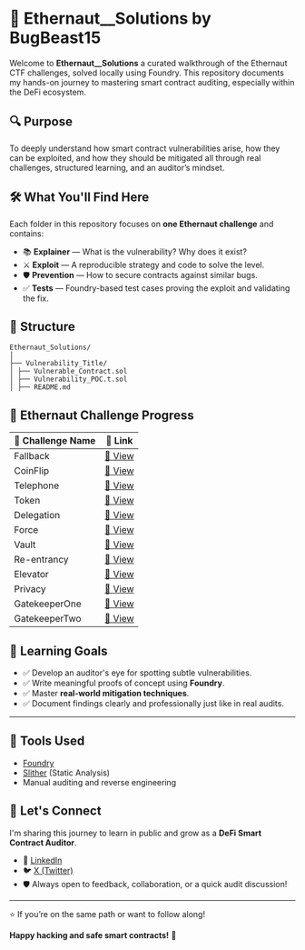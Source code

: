 #  🚀 Ethernaut__Solutions by  BugBeast15

Welcome to **Ethernaut__Solutions**  a curated walkthrough of the Ethernaut CTF challenges, solved locally using Foundry. This repository documents my hands-on journey to mastering smart contract auditing, especially within the DeFi ecosystem.



## 🔍 Purpose

To deeply understand how smart contract vulnerabilities arise, how they can be exploited, and how they should be mitigated all through real challenges, structured learning, and an auditor’s mindset.



## 🛠️ What You'll Find Here

Each folder in this repository focuses on **one Ethernaut challenge** and contains:

- 📚 **Explainer** — What is the vulnerability? Why does it exist?
- ⚔️ **Exploit** — A reproducible strategy and code to solve the level.
- 🛡️ **Prevention** — How to secure contracts against similar bugs.
- ✅ **Tests** — Foundry-based test cases proving the exploit and validating the fix.


## 📂 Structure



```
Ethernaut_Solutions/
│
├── Vulnerability_Title/
│ ├── Vulnerable_Contract.sol
│ ├── Vulnerability_POC.t.sol
│ ├── README.md

```
## 🧠 Ethernaut Challenge Progress

| 🧩 Challenge Name | 🔗 Link |
|------------------|--------|
| Fallback         | [🔗 View](https://github.com/Clutchbeast15/EtherNaut__Solutions/tree/main/Fallback) |
| CoinFlip         | [🔗 View](https://github.com/Clutchbeast15/EtherNaut__Solutions/tree/main/CoinFlip) |
| Telephone        | [🔗 View](https://github.com/Clutchbeast15/EtherNaut__Solutions/tree/main/Telephone) |
| Token            | [🔗 View](https://github.com/Clutchbeast15/EtherNaut__Solutions/tree/main/Token) |
| Delegation       | [🔗 View](https://github.com/Clutchbeast15/EtherNaut__Solutions/tree/main/Delegation) |
| Force            | [🔗 View](https://github.com/Clutchbeast15/EtherNaut__Solutions/tree/main/Force) |
| Vault            | [🔗 View](https://github.com/Clutchbeast15/EtherNaut__Solutions/tree/main/Vault) |
| Re-entrancy      | [🔗 View](https://github.com/Clutchbeast15/EtherNaut__Solutions/tree/main/Re-entrancy) |
| Elevator         | [🔗 View](https://github.com/Clutchbeast15/EtherNaut__Solutions/tree/main/Elevator) |
| Privacy          | [🔗 View](https://github.com/Clutchbeast15/EtherNaut__Solutions/tree/main/Privacy) |
| GatekeeperOne    | [🔗 View](https://github.com/Clutchbeast15/EtherNaut__Solutions/tree/main/GatekeeperOne) |
| GatekeeperTwo    | [🔗 View](https://github.com/Clutchbeast15/EtherNaut__Solutions/tree/main/GatekeeperTwo) |





## 📌 Learning Goals

- ✅ Develop an auditor's eye for spotting subtle vulnerabilities.
- ✅ Write meaningful proofs of concept using **Foundry**.
- ✅ Master **real-world mitigation techniques**.
- ✅ Document findings clearly and professionally just like in real audits.

---



## 🧪 Tools Used

- [Foundry](https://book.getfoundry.sh/)
- [Slither](https://github.com/crytic/slither) (Static Analysis)
- Manual auditing and reverse engineering


## 🤝 Let's Connect

I'm sharing this journey to learn in public and grow as a **DeFi Smart Contract Auditor**.

- 💬 [LinkedIn](https://www.linkedin.com/in/vaibhav-sutar-977417349/)  
- 🐦 [X (Twitter)](https://twitter.com/SutarVaibhav_15)
- 🛡️ Always open to feedback, collaboration, or a quick audit discussion!

---

⭐ If you’re on the same path or want to follow along!

**Happy hacking and safe smart contracts!** 🔐
